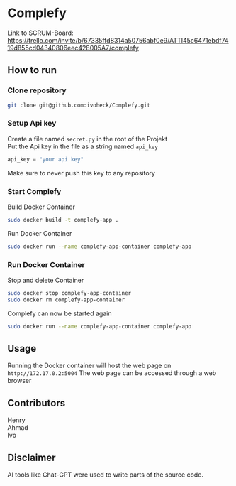 # Complefy

Link to SCRUM-Board: https://trello.com/invite/b/67335ffd8314a50756abf0e9/ATTI45c6471ebdf7419d855cd04340806eec428005A7/complefy

## How to run
### Clone repository
```bash
git clone git@github.com:ivoheck/Complefy.git
```

### Setup Api key
Create a file named `secret.py` in the root of the Projekt  
Put the Api key in the file as a string named `api_key`

```python
api_key = "your api key"
```

Make sure to never push this key to any repository

### Start Complefy
Build Docker Container
```bash
sudo docker build -t complefy-app .
```
Run Docker Container
```bash
sudo docker run --name complefy-app-container complefy-app
```

### Run Docker Container
Stop and delete Container
```bash
sudo docker stop complefy-app-container
sudo docker rm complefy-app-container
```
Complefy can now be started again
```bash
sudo docker run --name complefy-app-container complefy-app
```

## Usage
Running the Docker container will host the web page on `http://172.17.0.2:5004`
The web page can be accessed through a web browser

## Contributors
Henry  
Ahmad  
Ivo  

## Disclaimer
AI tools like Chat-GPT were used to write parts of the source code.
